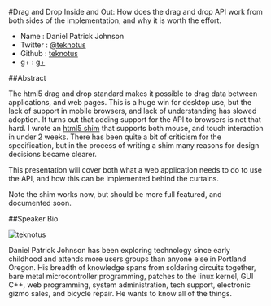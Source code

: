 #Drag and Drop Inside and Out: How does the drag and drop API work from both
sides of the implementation, and why it is worth the effort.

* Name      : Daniel Patrick Johnson
* Twitter   : [@teknotus][]
* Github    : [teknotus][]
* g+        : [g+][]

##Abstract

The html5 drag and drop standard makes it possible to drag data between
applications, and web pages. This is a huge win for desktop use, but the lack
of support in mobile browsers, and lack of understanding has slowed adoption.
It turns out that adding support for the API to browsers is not that hard.
I wrote an 
[html5 shim](https://github.com/teknotus/html5-drag-drop-shim) that supports
both mouse, and touch interaction in under 2 weeks. There has been quite a bit
of criticism for the specification, but in the process of writing a shim many
reasons for design decisions became clearer. 

This presentation will cover both what a web application needs to do to use
the API, and how this can be implemented behind the curtains.

Note the shim works now, but should be more full featured, and documented soon.

##Speaker Bio

![teknotus](https://raw.github.com/cascadiajs/2013.cascadiajs.com/master/images/teknotus.png)

Daniel Patrick Johnson has been exploring technology since early childhood and
attends more users groups than anyone else in Portland Oregon. His breadth of
knowledge spans from soldering circuits together, bare metal microcontroller
programming, patches to the linux kernel, GUI C++, web programming, system
administration, tech support, electronic gizmo sales, and bicycle repair.
He wants to know all of the things. 

[@teknotus]:http://twitter.com/teknotus
[teknotus]:http://github.com/teknotus
[g+]:http://profiles.google.com/teknotus
